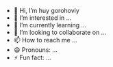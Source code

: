 - 👋 Hi, I’m huy gorohoviy
- 👀 I’m interested in ...
- 🌱 I’m currently learning ...
- 💞️ I’m looking to collaborate on ...
- 📫 How to reach me ...
- 😄 Pronouns: ...
- ⚡ Fun fact: ...

  
<!---
TOPTTEDA/TOPTTEDA is a ✨ special ✨ repository because its `README.md` (this file) appears on your GitHub profile.
You can click the Preview link to take a look at your changes.
--->
